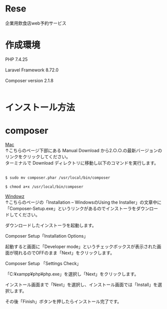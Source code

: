 # Rese
企業用飲食店web予約サービス<br>

# 作成環境
PHP 7.4.25<br><br>
Laravel Framework 8.72.0<br><br>
Composer version 2.1.8<br><br>

# インストール方法
# composer<br>
<a href="https://getcomposer.org/download/r">Mac</a><br>
↑こちらのページ下部にある Manual Download から2.○.○.の最新バージョンのリンクをクリックしてください。<br>
ターミナルで Download ディレクトリに移動し以下のコマンドを実行します。<br><br>

```bash
$ sudo mv composer.phar /usr/local/bin/composer

$ chmod a+x /usr/local/bin/composer

```


<a href="https://getcomposer.org/doc/00-intro.md#installation-windows">Windowz</a><br>
↑こちらのページの「Installation – WindowsのUsing the Installer」の文章中に「Composer-Setup.exe」というリンクがあるのでインストーラをダウンロードしてください。

ダウンロードしたインストーラを起動します。

Composer Setup「Installation Options」

起動すると画面に「Developer mode」というチェックボックスが表示された画面が現れるのでOFFのまま「Next」をクリックします。

Composer Setup 「Settings Check」

「C:¥xampp¥php¥php.exe」を選択し「Next」をクリックします。

インストール画面まで「Next」を選択し、インストール画面では「Install」を選択します。

その後「Finish」ボタンを押したらインストール完了です。
